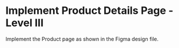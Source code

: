 # Implement Product Details Page - Level III

Implement the Product page as shown in the Figma design file.